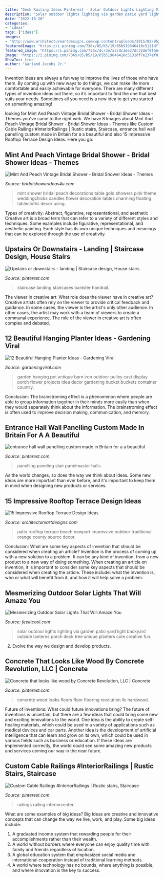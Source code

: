 ```yaml
---
title: "Deck Railing Ideas Pinterest - Solar Outdoor Lights Lighting Via Garden Patio Yard Light Backyard Outside Lanterns Porch Deck Tree Unique Planters Cute Creative Fun"
description: "Solar outdoor lights lighting via garden patio yard light backyard outside lanterns porch deck tree unique planters cute creative fun"
date: "2022-10-20"
categories:
- "ideas"
tags: ["ideas"]
images:
- "http://www.architectureartdesigns.com/wp-content/uploads/2015/02/952-630x421.jpg"
featuredImage: "https://i.pinimg.com/736x/85/b5/19/85b519846418c5131df7e237ef019ae1--concrete-wood-concrete-floors.jpg"
featured_image: "https://i.pinimg.com/736x/dc/3e/a3/dc3ea37dc72def9fa54cce17845a4aa0--landing-hunters.jpg"
image: "https://i.pinimg.com/736x/85/b5/19/85b519846418c5131df7e237ef019ae1--concrete-wood-concrete-floors.jpg"
ShowToc: true
author: "Garland Jacobs Jr."
---
```



Invention ideas are always a fun way to improve the lives of those who have them. By coming up with new ways to do things, we can make life more comfortable and easily achievable for everyone. There are many different types of invention ideas out there, so it’s important to find the one that best suits your needs. Sometimes all you need is a new idea to get you started on something amazing!

	

		
looking for Mint And Peach Vintage Bridal Shower - Bridal Shower Ideas - Themes you've came to the right web. We have 8 Images about Mint And Peach Vintage Bridal Shower - Bridal Shower Ideas - Themes like Custom Cable Railings #InteriorRailings | Rustic stairs, Staircase, entrance hall wall panelling custom made in Britain for a a beautiful and also 15 Impressive Rooftop Terrace Design Ideas. Here you go:
		
    
## Mint And Peach Vintage Bridal Shower - Bridal Shower Ideas - Themes

<img loading=lazy src="https://www.bridalshowerideas4u.com/wp-content/uploads/2016/04/Mint-And-Peach-Vintage-Bridal-Shower-Guest-Seating.jpg" onerror="this.onerror=null;this.src='https://tse2.mm.bing.net/th?id=OIP.f1DVE8QYHLQQ2CKq7uNmdAHaLI&amp;pid=15.1';" alt="Mint And Peach Vintage Bridal Shower - Bridal Shower Ideas - Themes">

_Source: bridalshowerideas4u.com_

>mint shower bridal peach decorations table gold showers pink theme weddingchicks candles flower decoration tables charming floating tablecloths decor using. 

	

Types of creativity: Abstract, figurative, representational, and aesthetic
Creative art is a broad term that can refer to a variety of different styles and techniques. Some examples include figurative, representational, and aesthetic painting. Each style has its own unique techniques and meanings that can be explored through the use of creativity.

    
## Upstairs Or Downstairs - Landing | Staircase Design, House Stairs

<img loading=lazy src="https://i.pinimg.com/736x/dc/3e/a3/dc3ea37dc72def9fa54cce17845a4aa0--landing-hunters.jpg" onerror="this.onerror=null;this.src='https://tse2.mm.bing.net/th?id=OIP.gv6Ds85rRy4rsNdj0CfiGQHaLH&amp;pid=15.1';" alt="Upstairs or downstairs - landing | Staircase design, House stairs">

_Source: pinterest.com_

>staircase landing staircases banister handrail. 

	

The viewer in creative art: What role does the viewer have in creative art?
Creative artists often rely on the viewer to provide critical feedback and guidance. In some cases, the viewer is the artist's only other audience. In other cases, the artist may work with a team of viewers to create a communal experience. The role of the viewer in creative art is often complex and debated.

    
## 12 Beautiful Hanging Planter Ideas - Gardening Viral

<img loading=lazy src="http://gardeningviral.com/wp-content/uploads/2017/01/acd85d06431d374096ca18a2cf7fb90a.jpg" onerror="this.onerror=null;this.src='https://tse3.mm.bing.net/th?id=OIP.cFWjz7cSXIqaBVk1_R3stwHaNJ&amp;pid=15.1';" alt="12 Beautiful Hanging Planter Ideas - Gardening Viral">

_Source: gardeningviral.com_

>garden hanging pot antique barn iron outdoor pulley cast display porch flower projects idea decor gardening bucket buckets container country. 

	

Conclusion:
The brainstroming effect is a phenomenon where people are able to group information together in their minds more easily than when they would separately think about the information. The brainstroming effect is often used to improve decision making, communication, and memory.

    
## Entrance Hall Wall Panelling Custom Made In Britain For A A Beautiful

<img loading=lazy src="https://i.pinimg.com/736x/03/b5/13/03b51393888fc7cb5e93fbdb49e49bb8.jpg" onerror="this.onerror=null;this.src='https://tse4.mm.bing.net/th?id=OIP.FEZKOpdq38F-aVFDE24f2QHaJ3&amp;pid=15.1';" alt="entrance hall wall panelling custom made in Britain for a a beautiful">

_Source: pinterest.com_

>panelling paneling stair panelmaster halls. 

	

As the world changes, so does the way we think about ideas. Some new ideas are more important than ever before, and it's important to keep them in mind when designing new products or services.

    
## 15 Impressive Rooftop Terrace Design Ideas

<img loading=lazy src="http://www.architectureartdesigns.com/wp-content/uploads/2015/02/952-630x421.jpg" onerror="this.onerror=null;this.src='https://tse2.mm.bing.net/th?id=OIP.CdxbqpTq0Dw-yMNm4nlUNQHaE8&amp;pid=15.1';" alt="15 Impressive Rooftop Terrace Design Ideas">

_Source: architectureartdesigns.com_

>patio rooftop terrace beach newport impressive outdoor traditional orange county source decor. 

	

Conclusion: What are some key aspects of invention that should be considered when creating an article?
Invention is the process of coming up with a new solution to a problem. It can be any kind of invention, from a new product to a new way of doing something. When creating an article on invention, it is important to consider some key aspects that should be considered when creating the article. These include: what the invention is, who or what will benefit from it, and how it will help solve a problem.

    
## Mesmerizing Outdoor Solar Lights That Will Amaze You

<img loading=lazy src="http://feelitcool.com/wp-content/uploads/2016/11/solar-outdoor-lighting-ideas16.jpg" onerror="this.onerror=null;this.src='https://tse4.mm.bing.net/th?id=OIP.5C5wzR_Klkuhr-jLr_Ke6AHaLF&amp;pid=15.1';" alt="Mesmerizing Outdoor Solar Lights That Will Amaze You">

_Source: feelitcool.com_

>solar outdoor lights lighting via garden patio yard light backyard outside lanterns porch deck tree unique planters cute creative fun. 

	

2. Evolve the way we design and develop products.

    
## Concrete That Looks Like Wood By Concrete Revolution, LLC | Concrete

<img loading=lazy src="https://i.pinimg.com/736x/85/b5/19/85b519846418c5131df7e237ef019ae1--concrete-wood-concrete-floors.jpg" onerror="this.onerror=null;this.src='https://tse4.mm.bing.net/th?id=OIP.y4HAsWHfw3IuupWGQL5XTwHaJ4&amp;pid=15.1';" alt="Concrete that looks like wood by Concrete Revolution, LLC | Concrete">

_Source: pinterest.com_

>concrete wood looks floors floor flooring revolution llc hardwood. 

	

Future of inventions: What could future innovations bring?
The future of inventions is uncertain, but there are a few ideas that could bring some new and exciting innovations to the world. One idea is the ability to create self-healing materials, which could be used in a variety of applications such as medical devices and car parts. Another idea is the development of artificial intelligence that can learn and grow on its own, which could be used in various fields such as business or education. If these ideas are implemented correctly, the world could see some amazing new products and services coming our way in the near future.

    
## Custom Cable Railings #InteriorRailings | Rustic Stairs, Staircase

<img loading=lazy src="https://i.pinimg.com/736x/ad/da/9b/adda9b3c87fe1e051297fca8584ca5d5.jpg" onerror="this.onerror=null;this.src='https://tse2.mm.bing.net/th?id=OIP.j4YN_9LvP-PHX56hNxHS1wHaJ4&amp;pid=15.1';" alt="Custom Cable Railings #InteriorRailings | Rustic stairs, Staircase">

_Source: pinterest.com_

>railings railing interiorcenter. 

	

What are some examples of big ideas?
Big Ideas are creative and innovative concepts that can change the way we live, work, and play. Some big ideas include: 
1. A graduated income system that rewarding people for their accomplishments rather than their wealth.
2. A world without borders where everyone can enjoy quality time with family and friends regardless of location.
3. A global education system that emphasized social media and international cooperation instead of traditional learning methods.
4. A world where technology has no bounds, where anything is possible, and where innovation is the key to success.

